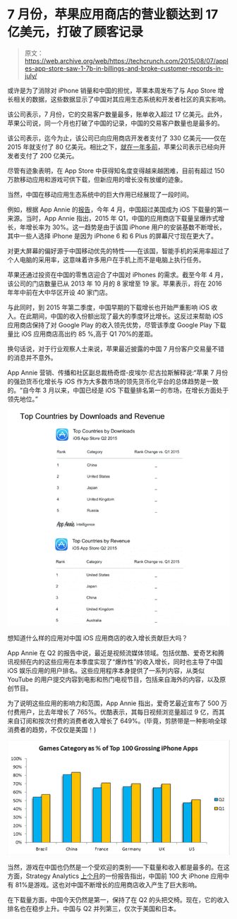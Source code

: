 # 7 月份，苹果应用商店的营业额达到 17 亿美元，打破了顾客记录

> 原文：<https://web.archive.org/web/https://techcrunch.com/2015/08/07/apples-app-store-saw-1-7b-in-billings-and-broke-customer-records-in-july/>

或许是为了消除对 iPhone 销量和中国的担忧，苹果本周发布了与 App Store 增长相关的数据，这些数据显示了中国对其应用生态系统和开发者社区的真实影响。

该公司表示，7 月份，它的交易客户数量最多，账单收入超过 17 亿美元。此外，苹果公司说，同一个月也打破了中国的记录，中国的交易客户数量也是最多的。

该公司表示，迄今为止，该公司已向应用商店开发者支付了 330 亿美元——仅在 2015 年就支付了 80 亿美元。相比之下，[就在一年多前](https://web.archive.org/web/20230314100428/https://techcrunch.com/2014/07/22/apple-has-paid-20-billion-to-ios-devs-half-of-it-in-the-past-year/)，苹果公司表示已经向开发者支付了 200 亿美元。

尽管有迹象表明，在 App Store 中获得知名度变得越来越困难，目前有超过 150 万款移动应用和游戏可供下载，但新应用的增长没有放缓的迹象。

当然，中国在移动应用生态系统中的巨大作用已经展现了一段时间。

例如，根据 App Annie 的[报告](https://web.archive.org/web/20230314100428/http://blog.appannie.com/china-surpasses-united-states-ios-downloads/)，今年 4 月，中国超过美国成为 iOS 下载量的第一来源。当时，App Annie 指出，2015 年 Q1，中国的应用商店下载量呈爆炸式增长，年增长率为 30%。这一趋势是由于该国 iPhone 用户的安装基数不断增长，其中一些人选择 iPhone 是因为 iPhone 6 和 6 Plus 的屏幕尺寸现在更大了。

对更大屏幕的偏好源于中国移动优先的特性——在该国，智能手机的采用率超过了个人电脑的采用率，这意味着许多用户在手机上而不是电脑上执行任务。

苹果还通过投资在中国的零售店迎合了中国对 iPhones 的需求。截至今年 4 月，该公司的门店数量已从 2013 年 10 月的 8 家增至 19 家。苹果表示，将在 2016 年年中前在大中华区开设 40 家门店。

与此同时，到 2015 年第二季度，中国早期的下载增长也开始严重影响 iOS 收入。在此期间，中国的收入份额出现了最大的季度环比增长。这反过来帮助 iOS 应用商店保持了对 Google Play 的收入领先优势，尽管该季度 Google Play 下载量比 iOS 应用商店高出约 85 %,高于 Q1 70%的差距。

换句话说，对于行业观察人士来说，苹果最近披露的中国 7 月份客户交易量不错的消息并不意外。

App Annie 营销、传播和社区副总裁杨奇煜-皮埃尔·尼古拉斯解释说:“苹果 7 月份的强劲货币化增长与 iOS 作为大多数市场的领先货币化平台的总体趋势是一致的。“自今年 3 月以来，中国已经是 iOS 下载量排名第一的市场，在增长方面处于领先地位。”

![Screen Shot 2015-08-07 at 2.59.08 PM](img/3c144a22fa31eb6cc9228741d7e72d28.png)

想知道什么样的应用对中国 iOS 应用商店的收入增长贡献巨大吗？

App Annie 在 Q2 的报告中说，最近是视频流媒体领域。包括优酷、爱奇艺和腾讯视频在内的这些应用在本季度实现了“爆炸性”的收入增长，同时也主导了中国 iOS 娱乐应用的用户排名。这些应用程序本身提供了一系列内容，从类似 YouTube 的用户提交内容到电影和热门电视节目，包括来自海外的内容，以及原创节目。

为了说明这些应用的影响力和范围，App Annie 指出，爱奇艺最近宣布了 500 万付费用户，比去年增长了 765%。优酷表示，其每日视频浏览量超过 9 亿，而其来自订阅和按次付费的消费者收入增长了 649%。(毕竟，剪脐带是一种影响全球消费者的趋势，不仅仅是美国！)

![152372](img/4a2703306c15eed03803f83c6ce0ca3b.png)

当然，游戏在中国也仍然是一个受欢迎的类别——下载量和收入都是最多的。在这方面，Strategy Analytics [上个月](https://web.archive.org/web/20230314100428/https://www.strategyanalytics.com/strategy-analytics/news/strategy-analytics-press-releases/strategy-analytics-press-release/2015/07/09/strategy-analytics-finds-mobile-app-gaming-companies-poised-for-record-second-half#.VcT9QhNViko)的一份报告指出，中国前 100 大 iPhone 应用中有 81%是游戏。这也对中国不断增长的应用商店收入产生了巨大影响。

在下载量方面，中国今天仍然是第一，保持了在 Q2 的头把交椅。现在，它的收入排名也在稳步上升。中国与 Q2 并列第三，仅次于美国和日本。